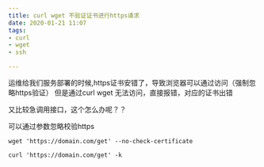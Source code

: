 ```yaml
---
title: curl wget 不验证证书进行https请求
date: 2020-01-21 11:07
tags:
- curl
- wget
- ssh

---
```


运维给我们服务部署的时候,https证书安错了，导致浏览器可以通过访问（强制忽略https验证）
但是通过curl wget 无法访问，直接报错，对应的证书出错

又比较急调用接口，这个怎么办呢？？

可以通过参数忽略校验https

<!--more-->




```shell
wget 'https://domain.com/get' --no-check-certificate

curl 'https://domain.com/get' -k
```